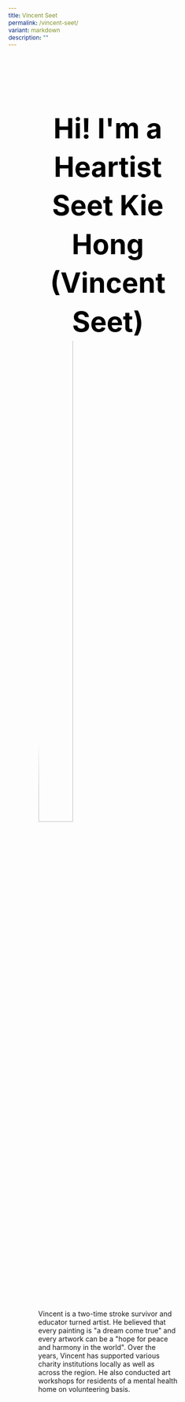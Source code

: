 ```yaml
---
title: Vincent Seet
permalink: /vincent-seet/
variant: markdown
description: ""
---
```

<style>
    @import url('https://fonts.googleapis.com/css2?family=Inter:wght@100..900&display=swap');
	
    * {
    margin: 0%;
    padding: 0;
    box-sizing: border-box;
    font-family: "Inter", sans-serif;
    }
	
	.bp-container{
	max-width: 1280px;
	width: 100%;
	}
	
		.has-float-btns{
	display:none;
	}
	
	 html {
 width: 100% !important;
 }

 .col.is-offset-2,
 .col.is-offset-2-tablet {
 margin-left: 0% !important;
 width: 100% !important;
 }
	
	body .col.is-8, 
	body .col.is-8-tablet{
	width: 100% !important;
	 margin-left: 0% !important;
	}

 body .content h1, body .content h2,body .content h3, body .content h4, body .content h5 {
 color: black !important;
}
	
    .hero {
    padding: 30px 0px;
    margin-top: -20px;
	width: 70%;
	margin: auto;
    }
	
	.hero_img{
	width: 50% !important;
	border-radius: 50%;
	height: auto !important;
	}
	
	.hero .canvass{
	width: 90%;
	}
    
            .bp-section-pagetitle{
        display: none;
        }
        
        .bp-section{
        padding: 0px !important;
        }
        
	
	.images_grid{
	 display: grid;
    grid-template-columns: repeat(auto-fit, minmax(200px, 1fr));
    gap: 25px;
	}

	.images_grid img{
	width: auto !important;
	height: auto !important;
	}
	
    /* General */
    body .canvass {
    width: 100%;
    margin-left: auto;
    margin-right: auto;
    }
    
    .relative {
    position: relative;
    }
    
    .text-end {
    text-align: end;
    }
    
    .text-center {
    text-align: center;
    }
    
    .main_heading {
    font-size: 3.5rem;
    line-height: 1.4;
	color: black !important;
    }
    
    .main_heading2 {
    font-size: 3rem;
        margin-top: 0 !important;
	color: black !important;
    }
    
    .section {
    padding: 70px 0px;
    }
    
    .button {
    background: white;
    border: 1.99px solid rgba(0, 0, 0, 1);
    border-radius: 20px;
    padding: 12.5px 30px;
    width: 45%;
    transition: 0.2s all ease;
    cursor: pointer;
    }
    
    .button:hover {
    background: black;
    color: white;
    }
    
    .flex {
    display: flex;
    }
    
    .justify-between {
    justify-content: space-between;
    }
    
    .bold {
    font-weight: bold;
    }
    
    .mt-5 {
    margin-top: 20px;
    }
    
	.relative{
	position: relative;
	}
	
    
    .bg_gray {
    background-color: rgba(244, 244, 244, 1);
    }
    
    .text-gray {
    color: rgb(78, 78, 78);
    }
   
    @media (max-width: 800px) {
	.images_grid{
	display: none
	}
	
	.hero{
	width: 100%;
	}
		.hero_img{
	width: 90% !important;
	}
       body .canvass{
        width: 90% !important;
        margin-left: auto;
        margin-right: auto;
        }
     
    .main_heading2 {
    font-size: 2rem;
    }
    }
	.hero h1{
	color: black !important;
	font-weight: bold;
	}
	.bp-container .row{
	width: 100%;
	margin-left: 0% !important;
	margin-right: 0% !important;
	}
	
    </style>
<section style="width: 100%">
	<div class="canvass">
	<section class="hero">
		<h1 class="text-center main_heading">Hi! I'm a Heartist<br>Seet Kie Hong (Vincent Seet)</h1>
		<img class="hero_img" src="https://i.ibb.co/ZLg3w39/Vincent-Seet.jpg">
		<p>
Vincent is a two-time stroke survivor and educator turned artist. He believed that every painting is "a dream come true" and every artwork can be a "hope for peace and harmony in the world". Over the years, Vincent has supported various charity institutions locally as well as across the region. He also conducted art workshops for residents of a mental health home on volunteering basis.
		</p>
	</section>
	</div>

	
</section>